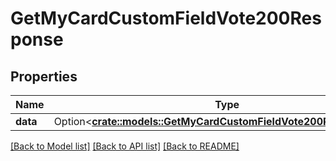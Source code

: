 # GetMyCardCustomFieldVote200Response

## Properties

Name | Type | Description | Notes
------------ | ------------- | ------------- | -------------
**data** | Option<[**crate::models::GetMyCardCustomFieldVote200ResponseData**](getMyCardCustomFieldVote_200_response_data.md)> |  | [optional]

[[Back to Model list]](../README.md#documentation-for-models) [[Back to API list]](../README.md#documentation-for-api-endpoints) [[Back to README]](../README.md)


